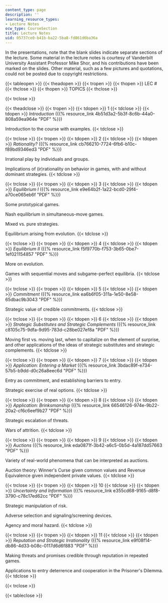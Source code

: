 ```yaml
---
content_type: page
description: ''
learning_resource_types:
- Lecture Notes
ocw_type: CourseSection
title: Lecture Notes
uid: 05737ce0-b41b-ba22-5ba8-fd861d6ba36a
---
```


In the presentations, note that the blank slides indicate separate sections of the lecture. Some material in the lecture notes is courtesy of Vanderbilt University Assistant Professor Mike Shor, and his contributions have been marked on the slides. Other material, such as a few pictures and quotations, could not be posted due to copyright restrictions.

{{< tableopen >}}
{{< theadopen >}}
{{< tropen >}}
{{< thopen >}}
LEC #
{{< thclose >}}
{{< thopen >}}
TOPICS
{{< thclose >}}

{{< trclose >}}

{{< theadclose >}}
{{< tropen >}}
{{< tdopen >}}
1
{{< tdclose >}}
{{< tdopen >}}
_Introduction_ ({{% resource_link 4b51d3a2-5b3f-8c6b-44a0-808a59ea964e "PDF" %}})  
  
Introduction to the course with examples.
{{< tdclose >}}

{{< trclose >}}
{{< tropen >}}
{{< tdopen >}}
2
{{< tdclose >}}
{{< tdopen >}}
_Rationality?_ ({{% resource_link cb766210-7724-6fb6-b10c-f89bd9346ed3 "PDF" %}})  
  
Irrational play by individuals and groups.  
  
Implications of (ir)rationality on behavior in games, with and without dominant strategies.
{{< tdclose >}}

{{< trclose >}}
{{< tropen >}}
{{< tdopen >}}
3
{{< tdclose >}}
{{< tdopen >}}
_Equilibrium I_ ({{% resource_link e9e64b2f-1a22-bcd0-29f4-a70ce065eb6f "PDF" %}})  
  
Some prototypical games.  
  
Nash equilibrium in simultaneous-move games.  
  
Mixed vs. pure strategies.  
  
Equilibrium arising from evolution.
{{< tdclose >}}

{{< trclose >}}
{{< tropen >}}
{{< tdopen >}}
4
{{< tdclose >}}
{{< tdopen >}}
_Equilibrium II_ ({{% resource_link f5f9770b-f753-3b65-0be7-1ef021154857 "PDF" %}})  
  
More on evolution.  
  
Games with sequential moves and subgame-perfect equilibria.
{{< tdclose >}}

{{< trclose >}}
{{< tropen >}}
{{< tdopen >}}
5
{{< tdclose >}}
{{< tdopen >}}
_Commitment_ ({{% resource_link ea6b6f05-311a-1e50-8e58-65dbac9b3043 "PDF" %}})  
  
Strategic value of credible commitments.
{{< tdclose >}}

{{< trclose >}}
{{< tropen >}}
{{< tdopen >}}
6
{{< tdclose >}}
{{< tdopen >}}
_Strategic Substitutes and Strategic Complements_ ({{% resource_link c8105c75-9dfa-9d95-783d-c28be027ef8a "PDF" %}})  
  
Moving first vs. moving last, when to capitalize on the element of surprise, and other applications of the ideas of strategic substitutes and strategic complements.
{{< tdclose >}}

{{< trclose >}}
{{< tropen >}}
{{< tdopen >}}
7
{{< tdclose >}}
{{< tdopen >}}
_Application: Entering a Market_ ({{% resource_link 3bdac89f-e734-57b5-b9dd-d0c26a8eec6d "PDF" %}})  
  
Entry as commitment, and establishing barriers to entry.  
  
Strategic exercise of real options.
{{< tdclose >}}

{{< trclose >}}
{{< tropen >}}
{{< tdopen >}}
8
{{< tdclose >}}
{{< tdopen >}}
_Application: Brinksmanship_ ({{% resource_link 66546126-974e-9b22-20a2-cf6c6eef9b27 "PDF" %}})  
  
Strategic escalation of threats.  
  
Wars of attrition.
{{< tdclose >}}

{{< trclose >}}
{{< tropen >}}
{{< tdopen >}}
9
{{< tdclose >}}
{{< tdopen >}}
_Auctions_ ({{% resource_link eda0871f-3b42-a6c5-0b5d-4a187dd57663 "PDF" %}})  
  
Variety of real-world phenomena that can be interpreted as auctions.  
  
Auction theory: Winner's Curse given common values and Revenue Equivalence given independent private values.
{{< tdclose >}}

{{< trclose >}}
{{< tropen >}}
{{< tdopen >}}
10
{{< tdclose >}}
{{< tdopen >}}
_Uncertainty and Information_ ({{% resource_link e355cd68-9165-d8f8-3790-c78c17ed62cc "PDF" %}})  
  
Strategic manipulation of risk.  
  
Adverse selection and signaling/screening devices.  
  
Agency and moral hazard.
{{< tdclose >}}

{{< trclose >}}
{{< tropen >}}
{{< tdopen >}}
11
{{< tdclose >}}
{{< tdopen >}}
_Reputation and Strategic Irrationality_ ({{% resource_link e9f08f14-db86-4d33-b08c-0117d6d6f883 "PDF" %}})  
  
Making threats and promises credible through reputation in repeated games.  
  
Applications to entry deterrence and cooperation in the Prisoner's Dilemma.
{{< tdclose >}}

{{< trclose >}}

{{< tableclose >}}